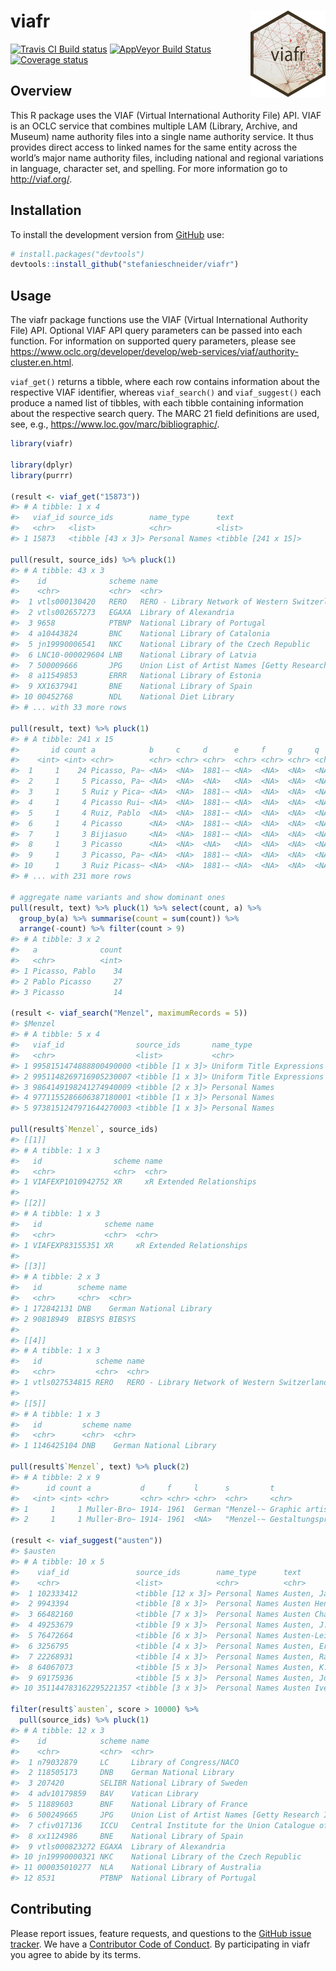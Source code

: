 
<!-- README.md is generated from README.Rmd. Please edit that file -->

# viafr <img src="man/figures/logo.png" align="right" width="120" />

[![Travis CI Build
status](https://travis-ci.org/stefanieschneider/viafr.svg?branch=master)](https://travis-ci.org/stefanieschneider/viafr)
[![AppVeyor Build
Status](https://ci.appveyor.com/api/projects/status/github/stefanieschneider/viafr?branch=master&svg=true)](https://ci.appveyor.com/project/stefanieschneider/viafr)
[![Coverage
status](http://codecov.io/github/stefanieschneider/viafr/coverage.svg?branch=master)](http://codecov.io/github/stefanieschneider/viafr?branch=master)

## Overview

This R package uses the VIAF (Virtual International Authority File) API.
VIAF is an OCLC service that combines multiple LAM (Library, Archive,
and Museum) name authority files into a single name authority service.
It thus provides direct access to linked names for the same entity
across the world’s major name authority files, including national and
regional variations in language, character set, and spelling. For more
information go to <http://viaf.org/>.

## Installation

To install the development version from
[GitHub](https://github.com/stefanieschneider/viafr) use:

``` r
# install.packages("devtools")
devtools::install_github("stefanieschneider/viafr")
```

## Usage

The viafr package functions use the VIAF (Virtual International
Authority File) API. Optional VIAF API query parameters can be passed
into each function. For information on supported query parameters,
please see
<https://www.oclc.org/developer/develop/web-services/viaf/authority-cluster.en.html>.

`viaf_get()` returns a tibble, where each row contains information about
the respective VIAF identifier, whereas `viaf_search()` and
`viaf_suggest()` each produce a named list of tibbles, with each tibble
containing information about the respective search query. The MARC 21
field definitions are used, see, e.g.,
<https://www.loc.gov/marc/bibliographic/>.

``` r
library(viafr)

library(dplyr)
library(purrr)

(result <- viaf_get("15873"))
#> # A tibble: 1 x 4
#>   viaf_id source_ids        name_type      text               
#>   <chr>   <list>            <chr>          <list>             
#> 1 15873   <tibble [43 x 3]> Personal Names <tibble [241 x 15]>

pull(result, source_ids) %>% pluck(1)
#> # A tibble: 43 x 3
#>    id              scheme name                                                 
#>    <chr>           <chr>  <chr>                                                
#>  1 vtls000130420   RERO   RERO - Library Network of Western Switzerland        
#>  2 vtls002657273   EGAXA  Library of Alexandria                                
#>  3 9658            PTBNP  National Library of Portugal                         
#>  4 a10443824       BNC    National Library of Catalonia                        
#>  5 jn19990006541   NKC    National Library of the Czech Republic               
#>  6 LNC10-000029604 LNB    National Library of Latvia                           
#>  7 500009666       JPG    Union List of Artist Names [Getty Research Institute]
#>  8 a11549853       ERRR   National Library of Estonia                          
#>  9 XX1637941       BNE    National Library of Spain                            
#> 10 00452768        NDL    National Diet Library                                
#> # ... with 33 more rows

pull(result, text) %>% pluck(1)
#> # A tibble: 241 x 15
#>       id count a            b     c     d      e     f     g     q     `4`   `5`   `7`   `8`   `9`  
#>    <int> <int> <chr>        <chr> <chr> <chr>  <chr> <chr> <chr> <chr> <chr> <chr> <chr> <chr> <chr>
#>  1     1    24 Picasso, Pa~ <NA>  <NA>  1881-~ <NA>  <NA>  <NA>  <NA>  <NA>  <NA>  <NA>  <NA>  <NA> 
#>  2     1     5 Picasso, Pa~ <NA>  <NA>  <NA>   <NA>  <NA>  <NA>  <NA>  <NA>  <NA>  <NA>  <NA>  <NA> 
#>  3     1     5 Ruiz y Pica~ <NA>  <NA>  1881-~ <NA>  <NA>  <NA>  <NA>  <NA>  <NA>  <NA>  <NA>  <NA> 
#>  4     1     4 Picasso Rui~ <NA>  <NA>  1881-~ <NA>  <NA>  <NA>  <NA>  <NA>  <NA>  <NA>  <NA>  <NA> 
#>  5     1     4 Ruiz, Pablo  <NA>  <NA>  1881-~ <NA>  <NA>  <NA>  <NA>  <NA>  <NA>  <NA>  <NA>  <NA> 
#>  6     1     4 Picasso      <NA>  <NA>  1881-~ <NA>  <NA>  <NA>  <NA>  <NA>  <NA>  <NA>  <NA>  <NA> 
#>  7     1     3 Bijiasuo     <NA>  <NA>  1881-~ <NA>  <NA>  <NA>  <NA>  <NA>  <NA>  <NA>  <NA>  <NA> 
#>  8     1     3 Picasso      <NA>  <NA>  <NA>   <NA>  <NA>  <NA>  <NA>  <NA>  <NA>  <NA>  <NA>  <NA> 
#>  9     1     3 Picasso, Pa~ <NA>  <NA>  1881-~ <NA>  <NA>  <NA>  <NA>  <NA>  <NA>  <NA>  <NA>  <NA> 
#> 10     1     3 Ruiz Picass~ <NA>  <NA>  1881-~ <NA>  <NA>  <NA>  <NA>  <NA>  <NA>  <NA>  <NA>  <NA> 
#> # ... with 231 more rows

# aggregate name variants and show dominant ones
pull(result, text) %>% pluck(1) %>% select(count, a) %>%
  group_by(a) %>% summarise(count = sum(count)) %>%
  arrange(-count) %>% filter(count > 9)
#> # A tibble: 3 x 2
#>   a              count
#>   <chr>          <int>
#> 1 Picasso, Pablo    34
#> 2 Pablo Picasso     27
#> 3 Picasso           14

(result <- viaf_search("Menzel", maximumRecords = 5))
#> $Menzel
#> # A tibble: 5 x 4
#>   viaf_id                source_ids       name_type                 text            
#>   <chr>                  <list>           <chr>                     <list>          
#> 1 9958151474888800490000 <tibble [1 x 3]> Uniform Title Expressions <tibble [2 x 8]>
#> 2 9951148269716905230007 <tibble [1 x 3]> Uniform Title Expressions <tibble [2 x 9]>
#> 3 9864149198241274940009 <tibble [2 x 3]> Personal Names            <tibble [1 x 3]>
#> 4 9771155286606387180001 <tibble [1 x 3]> Personal Names            <tibble [1 x 3]>
#> 5 9738151247971644270003 <tibble [1 x 3]> Personal Names            <tibble [1 x 3]>

pull(result$`Menzel`, source_ids)
#> [[1]]
#> # A tibble: 1 x 3
#>   id                scheme name                     
#>   <chr>             <chr>  <chr>                    
#> 1 VIAFEXP1010942752 XR     xR Extended Relationships
#> 
#> [[2]]
#> # A tibble: 1 x 3
#>   id              scheme name                     
#>   <chr>           <chr>  <chr>                    
#> 1 VIAFEXP83155351 XR     xR Extended Relationships
#> 
#> [[3]]
#> # A tibble: 2 x 3
#>   id        scheme name                   
#>   <chr>     <chr>  <chr>                  
#> 1 172842131 DNB    German National Library
#> 2 90818949  BIBSYS BIBSYS                 
#> 
#> [[4]]
#> # A tibble: 1 x 3
#>   id            scheme name                                         
#>   <chr>         <chr>  <chr>                                        
#> 1 vtls027534815 RERO   RERO - Library Network of Western Switzerland
#> 
#> [[5]]
#> # A tibble: 1 x 3
#>   id         scheme name                   
#>   <chr>      <chr>  <chr>                  
#> 1 1146425104 DNB    German National Library

pull(result$`Menzel`, text) %>% pluck(2)
#> # A tibble: 2 x 9
#>      id count a           d     f     l      s         t                                    `0`     
#>   <int> <int> <chr>       <chr> <chr> <chr>  <chr>     <chr>                                <chr>   
#> 1     1     1 Muller-Bro~ 1914- 1961  German "Menzel-~ Graphic artist and his design probl~ (viaf)3~
#> 2     1     1 Muller-Bro~ 1914- 1961  <NA>   "Menzel-~ Gestaltungsprobleme des Grafikers    <NA>

(result <- viaf_suggest("austen"))
#> $austen
#> # A tibble: 10 x 5
#>    viaf_id               source_ids        name_type      text                                 score
#>    <chr>                 <list>            <chr>          <chr>                                <chr>
#>  1 102333412             <tibble [12 x 3]> Personal Names Austen, Jane, 1775-1817              14930
#>  2 9943394               <tibble [8 x 3]>  Personal Names Austen Henry Layard, 1817-1894       4914 
#>  3 66482160              <tibble [7 x 3]>  Personal Names Austen Chamberlain, 1863-1937        3808 
#>  4 49253679              <tibble [9 x 3]>  Personal Names Austen, J. L., 1911-1960             3443 
#>  5 76472664              <tibble [6 x 3]>  Personal Names Austen-Leigh, James Edward, 1798-18~ 2638 
#>  6 3256795               <tibble [4 x 3]>  Personal Names Austen, Ernest Edward, 1867-1938     2024 
#>  7 22268931              <tibble [4 x 3]>  Personal Names Austen, Ralph A                      1886 
#>  8 64067073              <tibble [5 x 3]>  Personal Names Austen, K. Frank                     1803 
#>  9 69175936              <tibble [5 x 3]>  Personal Names Austen, John 1886-1948               1747 
#> 10 351144783162295221357 <tibble [3 x 3]>  Personal Names Austen Ivereigh                      1739

filter(result$`austen`, score > 10000) %>%
  pull(source_ids) %>% pluck(1)
#> # A tibble: 12 x 3
#>    id            scheme name                                                              
#>    <chr>         <chr>  <chr>                                                             
#>  1 n79032879     LC     Library of Congress/NACO                                          
#>  2 118505173     DNB    German National Library                                           
#>  3 207420        SELIBR National Library of Sweden                                        
#>  4 adv10179859   BAV    Vatican Library                                                   
#>  5 11889603      BNF    National Library of France                                        
#>  6 500249665     JPG    Union List of Artist Names [Getty Research Institute]             
#>  7 cfiv017136    ICCU   Central Institute for the Union Catalogue of the Italian libraries
#>  8 xx1124986     BNE    National Library of Spain                                         
#>  9 vtls000823272 EGAXA  Library of Alexandria                                             
#> 10 jn19990000321 NKC    National Library of the Czech Republic                            
#> 11 000035010277  NLA    National Library of Australia                                     
#> 12 8531          PTBNP  National Library of Portugal
```

## Contributing

Please report issues, feature requests, and questions to the [GitHub
issue tracker](https://github.com/stefanieschneider/viafr/issues). We
have a [Contributor Code of Conduct](CODE_OF_CONDUCT.md). By
participating in viafr you agree to abide by its terms.
